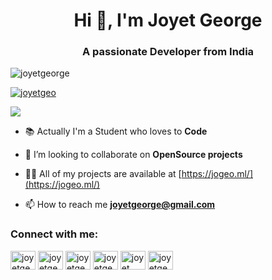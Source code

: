 <h1 align="center">Hi 👋, I'm Joyet George</h1>
<h3 align="center">A passionate Developer from India</h3>

<p align="left"> <img src="https://komarev.com/ghpvc/?username=joyetgeorge&label=Profile%20views&color=0e75b6&style=flat" alt="joyetgeorge" /> </p>

<p align="left"> <a href="https://twitter.com/joyetgeo" target="blank"><img src="https://img.shields.io/twitter/follow/joyetgeo?logo=twitter&style=for-the-badge" alt="joyetgeo" /></a> </p>

<p align="left"> <a href="https://github.com/joyetgeorge" target="blank"><img src="https://img.shields.io/github/followers/joyetgeorge?style=social" /></a></p>



- 📚 Actually I'm a Student who loves to **Code**

- 👯 I’m looking to collaborate on **OpenSource projects**

- 👨‍💻 All of my projects are available at [https://jogeo.ml/](https://jogeo.ml/)

- 📫 How to reach me **joyetgeorge@gmail.com**


<h3 align="left">Connect with me:</h3>
<p align="left">
<a href="https://codepen.io/joyetgeorge" target="blank"><img align="center" src="https://cdn.jsdelivr.net/npm/simple-icons@3.0.1/icons/codepen.svg" alt="joyetgeorge" height="30" width="40" /></a>
<a href="https://twitter.com/joyetgeo" target="blank"><img align="center" src="https://cdn.jsdelivr.net/npm/simple-icons@3.0.1/icons/twitter.svg" alt="joyetgeo" height="30" width="40" /></a>
<a href="https://linkedin.com/in/joyetgeorge" target="blank"><img align="center" src="https://cdn.jsdelivr.net/npm/simple-icons@3.0.1/icons/linkedin.svg" alt="joyetgeorge" height="30" width="40" /></a>
<a href="https://stackoverflow.com/users/joyetgeorge" target="blank"><img align="center" src="https://cdn.jsdelivr.net/npm/simple-icons@3.0.1/icons/stackoverflow.svg" alt="joyetgeorge" height="30" width="40" /></a>
<a href="https://fb.com/joyet george" target="blank"><img align="center" src="https://cdn.jsdelivr.net/npm/simple-icons@3.0.1/icons/facebook.svg" alt="joyet george" height="30" width="40" /></a>
<a href="https://instagram.com/joyetgeorge" target="blank"><img align="center" src="https://cdn.jsdelivr.net/npm/simple-icons@3.0.1/icons/instagram.svg" alt="joyetgeorge" height="30" width="40" /></a>
</p>

